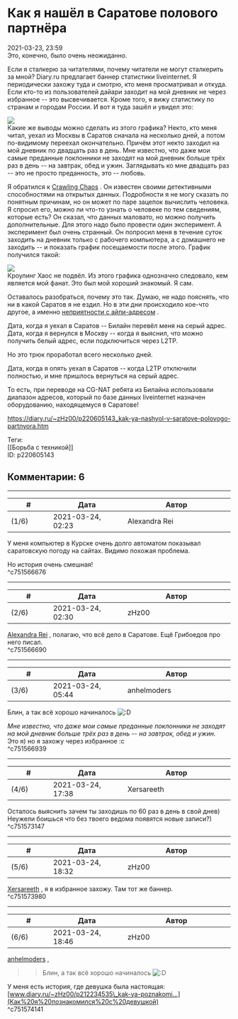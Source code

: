 Как я нашёл в Саратове полового партнёра
========================================

  
2021-03-23, 23:59  
 Это, конечно, было очень неожиданно.   
   
 Если я сталкерю за читателями, почему читатели не могут сталкерить за мной? Diary.ru предлагает баннер статистики liveinternet. Я периодически захожу туда и смотрю, кто меня просматривал и откуда. Если кто-то из пользователей дайари заходит на мой дневник не через избранное -- это высвечивается. Кроме того, я вижу статистику по странам и городам России. И вот я туда зашёл и увидел это:   
   
   [![](https://i.imgur.com/0tCphqc.jpg)](https://i.imgur.com/0tCphqc.jpg)     
 Какие же выводы можно сделать из этого графика? Некто, кто меня читал, уехал из Москвы в Саратов сначала на несколько дней, а потом по-видимому переехал окончательно. Причём этот некто заходил на мой дневник по двадцать раз в день. Мне известно, что даже мои самые преданные поклонники не заходят на мой дневник больше трёх раз в день -- на завтрак, обед и ужин. Заглядывать ко мне двадцать раз -- это не просто преданность, это -- любовь.   
   
 Я обратился к  [Crawling Chaos](http://degozaru.diary.ru "Фундаментальная ошибка атрибуции")  . Он известен своими детективными способностями на открытых данных. Подробности я не могу сказать по понятным причинам, но он может по паре зацепок вычислить человека. Я спросил его, можно ли что-то узнать о человеке по тем сведениям, которые есть? Он сказал, что данных маловато, но можно получить дополнительные. Для этого надо было провести один эксперимент. А эксперимент был очень странный. Он попросил меня в течение суток заходить на дневник только с рабочего компьютера, а с домашнего не заходить -- и показать график посещаемости после этого. График получился такой:   
   
   [![](https://i.imgur.com/sOXVJz7.jpg)](https://i.imgur.com/sOXVJz7.jpg)     
 Кроулинг Хаос не подвёл. Из этого графика однозначно следовало, кем является мой фанат. Это был мой хороший знакомый. Я сам.   
   
 Оставалось разобраться, почему это так. Думаю, не надо пояснять, что ни в какой Саратов я не ездил. Но в эти дни происходило кое-что другое, а именно  [неприятности с айпи-адресом](Возвращение%20к%20истокам%20Beeline%20Internet%20и%20серые%20адреса)  .   
   
 Дата, когда я уехал в Саратов -- Билайн перевёл меня на серый адрес.   
 Дата, когда я вернулся в Москву -- когда я выяснил, что можно получить белый адрес, если подключиться через L2TP.   
   
 Но это трюк проработал всего несколько дней.   
   
 Дата, когда я опять уехал в Саратов -- когда L2TP отключили полностью, и мне пришлось вернуться на серый адрес.   
   
 То есть, при переводе на CG-NAT ребята из Билайна использовали диапазон адресов, который по базе данных liveinternet назначен оборудованию, находящемуся в Саратове!   
  
<https://diary.ru/~zHz00/p220605143_kak-ya-nashyol-v-saratove-polovogo-partnyora.htm>  
  
Теги:  
[[Борьба с техникой]]  
ID: p220605143  


Комментарии: 6
--------------

  


---



|         #         |              Дата              |                     Автор                     |           ID           |
| --- | --- | --- | --- |
| (1/6) | 2021-03-24, 02:23 | Alexandra Rei | c751566676 |

  
  У меня компьютер в Курске очень долго автоматом показывал саратовскую погоду на сайтах. Видимо похожая проблема.   
   
 Но история очень смешная!    
 ^c751566676

---



|         #         |              Дата              |                     Автор                     |           ID           |
| --- | --- | --- | --- |
| (2/6) | 2021-03-24, 02:30 | zHz00 | c751566690 |

  
  [Alexandra Rei](http://Alexandra-world.diary.ru "[REAL] 新生")  , полагаю, что всё дело в Саратове. Ещё Грибоедов про него писал.   
 ^c751566690

---



|         #         |              Дата              |                     Автор                     |           ID           |
| --- | --- | --- | --- |
| (3/6) | 2021-03-24, 05:44 | anhelmoders | c751566939 |

  
 Блин, а так всё хорошо начиналось ![:D](http://static.diary.ru/picture/1131.gif)   
   
  *Мне известно, что даже мои самые преданные поклонники не заходят на мой дневник больше трёх раз в день -- на завтрак, обед и ужин.*    
 Это я) но я захожу через избранное :с   
 ^c751566939

---



|         #         |              Дата              |                     Автор                     |           ID           |
| --- | --- | --- | --- |
| (4/6) | 2021-03-24, 17:38 | Xersareeth | c751573147 |

  
 Осталось выяснить зачем ты заходишь по 60 раз в день в свой днев) Неужели боишься что без твоего ведома появятся новые записи?)   
 ^c751573147

---



|         #         |              Дата              |                     Автор                     |           ID           |
| --- | --- | --- | --- |
| (5/6) | 2021-03-24, 18:32 | zHz00 | c751573980 |

  
  [Xersareeth](http://BurrowDeclassified.diary.ru "One more fang")  , я в избранное захожу. Там тот же баннер.   
 ^c751573980

---



|         #         |              Дата              |                     Автор                     |           ID           |
| --- | --- | --- | --- |
| (6/6) | 2021-03-24, 18:46 | zHz00 | c751574141 |

  
  [anhelmoders](http://anhelmoders.diary.ru "No plans. Only wonders.")  ,   
 >>Блин, а так всё хорошо начиналось ![:D](http://static.diary.ru/picture/1131.gif)   
   
 У меня есть история, где девушка была настоящая:  [www.diary.ru/~zHz00/p212234535\_kak-ya-poznakomi...](Как%20я%20познакомился%20с%20девушкой)    
 ^c751574141